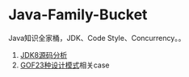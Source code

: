# Java-Family-Bucket
Java知识全家桶，JDK、Code Style、Concurrency。。
1. [JDK8源码分析](https://github.com/lhj502819/Java-Family-Bucket/tree/main/jdk1.8-source-analysis)
2. [GOF23种设计模式](https://github.com/lhj502819/Java-Family-Bucket/tree/main/Design-Patterns)相关case